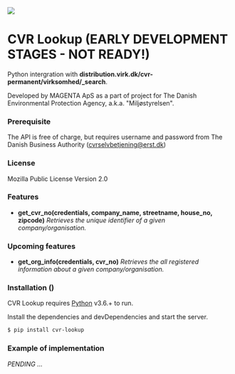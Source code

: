 [![](https://www.magenta.dk/wp-content/uploads/2019/03/cropped-magenta_logo-2.png)](https://magenta.dk)

# CVR Lookup (EARLY DEVELOPMENT STAGES - NOT READY!)

Python intergration with **distribution.virk.dk/cvr-permanent/virksomhed/_search**.

Developed by MAGENTA ApS as a part of project for The Danish Environmental Protection Agency, a.k.a. "Miljøstyrelsen".

### Prerequisite

The API is free of charge, but requires username and password from The Danish Business Authority (cvrselvbetjening@erst.dk)

### License

Mozilla Public License Version 2.0

### Features

  - **get_cvr_no(credentials, company_name, streetname, house_no, zipcode)**
  *Retrieves the unique identifier of a given company/organisation.*

### Upcoming features

  - **get_org_info(credentials, cvr_no)**
  *Retrieves the all registered information about a given company/organisation.*

### Installation ()

CVR Lookup requires [Python](https://www.python.org/) v3.6.+ to run.

Install the dependencies and devDependencies and start the server.

```sh
$ pip install cvr-lookup
```

### Example of implementation

*PENDING ...*